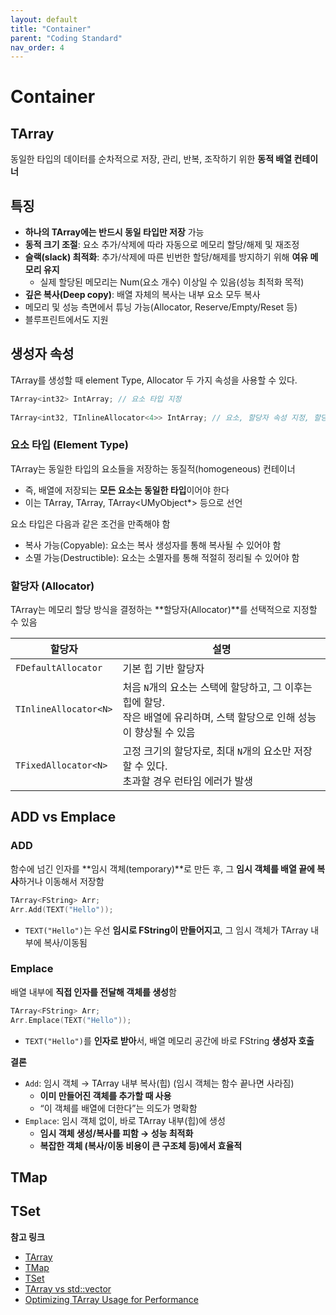 ```yaml
---
layout: default
title: "Container"
parent: "Coding Standard"
nav_order: 4
---
```


# Container

## TArray
동일한 타입의 데이터를 순차적으로 저장, 관리, 반복, 조작하기 위한 **동적 배열 컨테이너**

## 특징
- **하나의 TArray에는 반드시 동일 타입만 저장** 가능
- **동적 크기 조절**: 요소 추가/삭제에 따라 자동으로 메모리 할당/해제 및 재조정
- **슬랙(slack) 최적화**: 추가/삭제에 따른 빈번한 할당/해제를 방지하기 위해 **여유 메모리 유지**
  - 실제 할당된 메모리는 Num(요소 개수) 이상일 수 있음(성능 최적화 목적)
- **깊은 복사(Deep copy)**: 배열 자체의 복사는 내부 요소 모두 복사
- 메모리 및 성능 측면에서 튜닝 가능(Allocator, Reserve/Empty/Reset 등)
- 블루프린트에서도 지원

## 생성자 속성
TArray를 생성할 때 element Type, Allocator 두 가지 속성을 사용할 수 있다.
```c++
TArray<int32> IntArray; // 요소 타입 지정
 
TArray<int32, TInlineAllocator<4>> IntArray; // 요소, 할당자 속성 지정, 할당자는 선택 옵션
```

### 요소 타입 (Element Type)
TArray는 동일한 타입의 요소들을 저장하는 동질적(homogeneous) 컨테이너
 - 즉, 배열에 저장되는 **모든 요소는 동일한 타입**이어야 한다
 - 이는 TArray<int32>, TArray<FString>, TArray<UMyObject*> 등으로 선언

요소 타입은 다음과 같은 조건을 만족해야 함
- 복사 가능(Copyable): 요소는 복사 생성자를 통해 복사될 수 있어야 함
- 소멸 가능(Destructible): 요소는 소멸자를 통해 적절히 정리될 수 있어야 함

### 할당자 (Allocator)
TArray는 메모리 할당 방식을 결정하는 **할당자(Allocator)**를 선택적으로 지정할 수 있음

|할당자|설명|
|---|---|
| `FDefaultAllocator`   | 기본 힙 기반 할당자 |
| `TInlineAllocator<N>` | 처음 `N`개의 요소는 스택에 할당하고, 그 이후는 힙에 할당. <br> 작은 배열에 유리하며, 스택 할당으로 인해 성능이 향상될 수 있음|
| `TFixedAllocator<N>`  | 고정 크기의 할당자로, 최대 `N`개의 요소만 저장할 수 있다. <br> 초과할 경우 런타임 에러가 발생 |

## ADD vs Emplace
### ADD
함수에 넘긴 인자를 **임시 객체(temporary)**로 만든 후, 그 **임시 객체를 배열 끝에 복사**하거나 이동해서 저장함

```c++
TArray<FString> Arr;
Arr.Add(TEXT("Hello"));
```
- `TEXT("Hello")`는 우선 **임시로 FString이 만들어지고**, 그 임시 객체가 TArray 내부에 복사/이동됨

### Emplace
배열 내부에 **직접 인자를 전달해 객체를 생성**함
```c++
TArray<FString> Arr;
Arr.Emplace(TEXT("Hello"));
```
- `TEXT("Hello")`를 **인자로 받아**서, 배열 메모리 공간에 바로 FString **생성자 호출**

**결론**
- `Add`: 임시 객체 → TArray 내부 복사(힙) (임시 객체는 함수 끝나면 사라짐)
  - **이미 만들어진 객체를 추가할 때 사용**
  - “이 객체를 배열에 더한다”는 의도가 명확함
- `Emplace`: 임시 객체 없이, 바로 TArray 내부(힙)에 생성
  - **임시 객체 생성/복사를 피함 → 성능 최적화**
  - **복잡한 객체 (복사/이동 비용이 큰 구조체 등)에서 효율적**

## TMap

## TSet


**참고 링크**
- [TArray](https://dev.epicgames.com/documentation/en-us/unreal-engine/array-containers-in-unreal-engine?application_version=5.4)
- [TMap](https://dev.epicgames.com/documentation/en-us/unreal-engine/map-containers-in-unreal-engine?application_version=5.4)
- [TSet](https://dev.epicgames.com/documentation/en-us/unreal-engine/set-containers-in-unreal-engine?application_version=5.4)
- [TArray vs std::vector](https://youtu.be/Jph7tHe5uL4?si=VMm6lG4cdEtcgDWn)
- [Optimizing TArray Usage for Performance](https://www.unrealengine.com/en-US/blog/optimizing-tarray-usage-for-performance)

